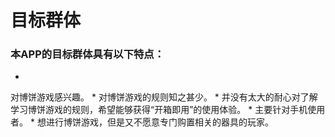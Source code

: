 # 目标群体

### 本APP的目标群体具有以下特点：
* 
 对博饼游戏感兴趣。
* 
 对博饼游戏的规则知之甚少。
* 
 并没有太大的耐心对了解学习博饼游戏的规则，希望能够获得“开箱即用”的使用体验。
* 
 主要针对手机使用者。
* 
 想进行博饼游戏，但是又不愿意专门购置相关的器具的玩家。
